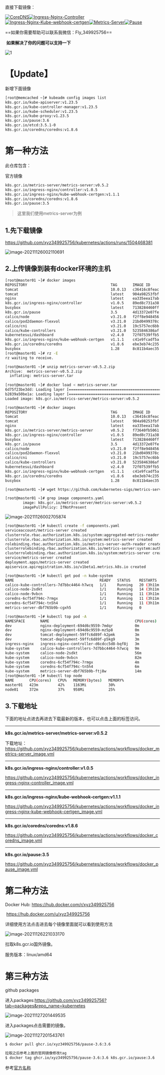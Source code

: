 直接下载镜像：

[![CoreDNS](README.assets/badge-163793027835710.svg)](https://github.com/xyz349925756/kubernetes/actions/workflows/docker_coredns_image.yml)[![Ingress-Nginx-Controller](README.assets/badge-163793030305512.svg)](https://github.com/xyz349925756/kubernetes/actions/workflows/docker_ingress-nginx-controller_image.yml)[![Ingress-Nginx-Kube-webhook-certgen](README.assets/badge-163793032587014.svg)](https://github.com/xyz349925756/kubernetes/actions/workflows/docker_ingress-nginx-kube-webhook-certgen_image.yml)[![Metrics-Server](README.assets/badge-163793034693816.svg)](https://github.com/xyz349925756/kubernetes/actions/workflows/docker_metrics-server_image.yml)[![Pause](README.assets/badge-163793036655918.svg)](https://github.com/xyz349925756/kubernetes/actions/workflows/docker_pause_image.yml)

==如果你需要帮助可以联系我微信：Fly_349925756==

​                         **如果解决了你的问题可以支持一下**

![1](README.assets/1.jpg)

# 【Update】

新增下面镜像

```sh
[root@memcached ~]# kubeadm config images list
k8s.gcr.io/kube-apiserver:v1.23.5
k8s.gcr.io/kube-controller-manager:v1.23.5
k8s.gcr.io/kube-scheduler:v1.23.5
k8s.gcr.io/kube-proxy:v1.23.5
k8s.gcr.io/pause:3.6
k8s.gcr.io/etcd:3.5.1-0
k8s.gcr.io/coredns/coredns:v1.8.6
```



# 第一种方法

此仓库包含：

<a name="gf">官方镜像</a>

```sh
k8s.gcr.io/metrics-server/metrics-server:v0.5.2
k8s.gcr.io/ingress-nginx/controller:v1.0.5
k8s.gcr.io/ingress-nginx/kube-webhook-certgen:v1.1.1
k8s.gcr.io/coredns/coredns:v1.8.6
k8s.gcr.io/pause:3.5
```

> 这里我们使用metrics-server为例

## 1.先下载镜像

https://github.com/xyz349925756/kubernetes/actions/runs/1504468381

![image-20211126002110691](README.assets/image-20211126002110691.png)

## 2.上传镜像到装有docker环境的主机

```sh
[root@master01 ~]# docker images
REPOSITORY                                      TAG       IMAGE ID       CREATED       SIZE
tomcat                                          10.0.13   c36416c8feac   2 days ago    684MB
tomcat                                          latest    904a98253fbf   7 days ago    680MB
nginx                                           latest    ea335eea17ab   8 days ago    141MB
k8s.gcr.io/ingress-nginx/controller             v1.0.5    89ed8c731a38   9 days ago    285MB
busybox                                         latest    7138284460ff   13 days ago   1.24MB
k8s.gcr.io/pause                                3.5       4d13372e07fe   2 weeks ago   819kB
calico/node                                     v3.21.0   f2ff8e948456   2 weeks ago   189MB
calico/pod2daemon-flexvol                       v3.21.0   21bd0499378c   2 weeks ago   21.4MB
calico/cni                                      v3.21.0   19c5757ec6bb   2 weeks ago   239MB
calico/kube-controllers                         v3.21.0   5235846386af   2 weeks ago   132MB
kubernetesui/dashboard                          v2.4.0    72f07539ffb5   5 weeks ago   221MB
k8s.gcr.io/ingress-nginx/kube-webhook-certgen   v1.1.1    c41e9fcadf5a   6 weeks ago   47.7MB
k8s.gcr.io/coredns/coredns                      v1.8.6    ebe3eb74c235   7 weeks ago   46.8MB
busybox                                         1.28      8c811b4aec35   3 years ago   1.15MB
[root@master01 ~]# rz -E
rz waiting to receive.

[root@master01 ~]# unzip metrics-server-v0.5.2.zip 
Archive:  metrics-server-v0.5.2.zip
  inflating: metrics-server.tar  
  
[root@master01 ~]# docker load < metrics-server.tar 
6d75f23be3dd: Loading layer [==================================================>]  3.697MB/3.697MB
b2839a50be1a: Loading layer [==================================================>]  61.97MB/61.97MB
Loaded image: k8s.gcr.io/metrics-server/metrics-server:v0.5.2

[root@master01 ~]# docker images
REPOSITORY                                      TAG       IMAGE ID       CREATED       SIZE
tomcat                                          10.0.13   c36416c8feac   2 days ago    684MB
tomcat                                          latest    904a98253fbf   7 days ago    680MB
nginx                                           latest    ea335eea17ab   8 days ago    141MB
k8s.gcr.io/metrics-server/metrics-server        v0.5.2    f73640fb5061   9 days ago    64.3MB
k8s.gcr.io/ingress-nginx/controller             v1.0.5    89ed8c731a38   9 days ago    285MB
busybox                                         latest    7138284460ff   13 days ago   1.24MB
k8s.gcr.io/pause                                3.5       4d13372e07fe   2 weeks ago   819kB
calico/node                                     v3.21.0   f2ff8e948456   2 weeks ago   189MB
calico/pod2daemon-flexvol                       v3.21.0   21bd0499378c   2 weeks ago   21.4MB
calico/cni                                      v3.21.0   19c5757ec6bb   2 weeks ago   239MB
calico/kube-controllers                         v3.21.0   5235846386af   2 weeks ago   132MB
kubernetesui/dashboard                          v2.4.0    72f07539ffb5   5 weeks ago   221MB
k8s.gcr.io/ingress-nginx/kube-webhook-certgen   v1.1.1    c41e9fcadf5a   6 weeks ago   47.7MB
k8s.gcr.io/coredns/coredns                      v1.8.6    ebe3eb74c235   7 weeks ago   46.8MB
busybox                                         1.28      8c811b4aec35   3 years ago   1.15MB

[root@master01 ~]# wget https://github.com/kubernetes-sigs/metrics-server/releases/latest/download/components.yaml

[root@master01 ~]# grep image components.yaml 
        image: k8s.gcr.io/metrics-server/metrics-server:v0.5.2
        imagePullPolicy: IfNotPresent
```

![image-20211126002705874](README.assets/image-20211126002705874.png)

```sh
[root@master01 ~]# kubectl create -f components.yaml 
serviceaccount/metrics-server created
clusterrole.rbac.authorization.k8s.io/system:aggregated-metrics-reader created
clusterrole.rbac.authorization.k8s.io/system:metrics-server created
rolebinding.rbac.authorization.k8s.io/metrics-server-auth-reader created
clusterrolebinding.rbac.authorization.k8s.io/metrics-server:system:auth-delegator created
clusterrolebinding.rbac.authorization.k8s.io/system:metrics-server created
service/metrics-server created
deployment.apps/metrics-server created
apiservice.apiregistration.k8s.io/v1beta1.metrics.k8s.io created

[root@master01 ~]# kubectl get pod -n kube-system 
NAME                                       READY   STATUS    RESTARTS         AGE
calico-kube-controllers-7d7bbc4464-h7wcq   1/1     Running   20 (3h11m ago)   3d14h
calico-node-2sdkt                          1/1     Running   14 (3h11m ago)   4d
calico-node-9vbcn                          1/1     Running   11 (3h11m ago)   4d
coredns-6cf54f794c-7rmgx                   1/1     Running   11 (3h11m ago)   4d
coredns-6cf54f794c-tn5h4                   1/1     Running   11 (3h11m ago)   4d
metrics-server-dbf765b9b-cgxh5             1/1     Running   0                59s

[root@master01 ~]# kubectl top pod -A
NAMESPACE       NAME                                       CPU(cores)   MEMORY(bytes)   
dev             nginx-deployment-694d6c9559-7mdqr          0m           1Mi             
dev             nginx-deployment-694d6c9559-mz5p8          0m           6Mi             
dev             tomcat-deployment-59ffc6d89f-k2pmk         3m           78Mi            
dev             tomcat-deployment-59ffc6d89f-p5kg9         3m           94Mi            
ingress-nginx   ingress-nginx-controller-d6cdcc5d8-bqf8j   3m           91Mi            
kube-system     calico-kube-controllers-7d7bbc4464-h7wcq   9m           18Mi            
kube-system     calico-node-2sdkt                          56m          161Mi           
kube-system     calico-node-9vbcn                          82m          161Mi           
kube-system     coredns-6cf54f794c-7rmgx                   4m           11Mi            
kube-system     coredns-6cf54f794c-tn5h4                   6m           11Mi            
kube-system     metrics-server-dbf765b9b-ftj8w             14m          25Mi            
[root@master01 ~]# kubectl top node
NAME       CPU(cores)   CPU%   MEMORY(bytes)   MEMORY%   
master01   423m         42%    1163Mi          30%       
node01     372m         37%    958Mi           25%    
```

## 3.下载地址

下面的地址点进去再进去下载最新的版本，也可以点击上面的标签访问。

---

**k8s.gcr.io/metrics-server/metrics-server:v0.5.2**

下载地址：https://github.com/xyz349925756/kubernetes/actions/workflows/docker_metrics-server_image.yml

---

**k8s.gcr.io/ingress-nginx/controller:v1.0.5**

https://github.com/xyz349925756/kubernetes/actions/workflows/docker_ingress-nginx-controller_image.yml

---

**k8s.gcr.io/ingress-nginx/kube-webhook-certgen:v1.1.1**

https://github.com/xyz349925756/kubernetes/actions/workflows/docker_ingress-nginx-kube-webhook-certgen_image.yml

---

**k8s.gcr.io/coredns/coredns:v1.8.6**

https://github.com/xyz349925756/kubernetes/actions/workflows/docker_coredns_image.yml

---

**k8s.gcr.io/pause:3.5**

https://github.com/xyz349925756/kubernetes/actions/workflows/docker_pause_image.yml



# 第二种方法

Docker Hub: https://hub.docker.com/r/xyz349925756

​           https://hub.docker.com/u/xyz349925756

详细使用方法点击进去每个镜像里面就可以看到使用方法

![image-20211126221033170](README.assets/image-20211126221033170.png)

拉取k8s.gcr.io国外镜像。

服务版本：linux/amd64  



# 第三种方法

github packages

进入packages:https://github.com/xyz349925756?tab=packages&repo_name=kubernetes

![image-20211127201449535](README.assets/image-20211127201449535.png)

进入packages点击需要的镜像。

![image-20211127201543761](README.assets/image-20211127201543761.png)

```sh
$ docker pull ghcr.io/xyz349925756/pause-3.6:3.6

拉取之后参考上面的官网镜像修改tag
$ docker tag ghcr.io/xyz349925756/pause-3.6:3.6 k8s.gcr.io/pause:3.6
```

参考[官方名称](#gf)
